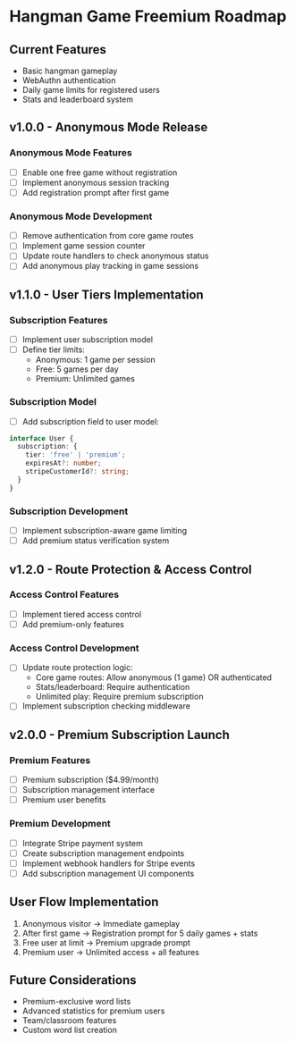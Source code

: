 # Hangman Game Freemium Roadmap

## Current Features

- Basic hangman gameplay
- WebAuthn authentication
- Daily game limits for registered users
- Stats and leaderboard system

## v1.0.0 - Anonymous Mode Release

### Anonymous Mode Features

- [ ] Enable one free game without registration
- [ ] Implement anonymous session tracking
- [ ] Add registration prompt after first game

### Anonymous Mode Development

- [ ] Remove authentication from core game routes
- [ ] Implement game session counter
- [ ] Update route handlers to check anonymous status
- [ ] Add anonymous play tracking in game sessions

## v1.1.0 - User Tiers Implementation

### Subscription Features

- [ ] Implement user subscription model
- [ ] Define tier limits:
  - Anonymous: 1 game per session
  - Free: 5 games per day
  - Premium: Unlimited games

### Subscription Model

- [ ] Add subscription field to user model:

```typescript
interface User {
  subscription: {
    tier: 'free' | 'premium';
    expiresAt?: number;
    stripeCustomerId?: string;
  }
}
```

### Subscription Development

- [ ] Implement subscription-aware game limiting
- [ ] Add premium status verification system

## v1.2.0 - Route Protection & Access Control

### Access Control Features

- [ ] Implement tiered access control
- [ ] Add premium-only features

### Access Control Development

- [ ] Update route protection logic:
  - Core game routes: Allow anonymous (1 game) OR authenticated
  - Stats/leaderboard: Require authentication
  - Unlimited play: Require premium subscription
- [ ] Implement subscription checking middleware

## v2.0.0 - Premium Subscription Launch

### Premium Features

- [ ] Premium subscription ($4.99/month)
- [ ] Subscription management interface
- [ ] Premium user benefits

### Premium Development

- [ ] Integrate Stripe payment system
- [ ] Create subscription management endpoints
- [ ] Implement webhook handlers for Stripe events
- [ ] Add subscription management UI components

## User Flow Implementation

1. Anonymous visitor → Immediate gameplay
2. After first game → Registration prompt for 5 daily games + stats
3. Free user at limit → Premium upgrade prompt
4. Premium user → Unlimited access + all features

## Future Considerations

- Premium-exclusive word lists
- Advanced statistics for premium users
- Team/classroom features
- Custom word list creation
